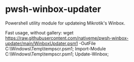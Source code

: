 # pwsh-winbox-updater
Powershell utility module for updateing Mikrotik's Winbox.


Fast usage, without gallery:
wget https://raw.githubusercontent.com/nativeme/pwsh-winbox-updater/main/WinboxUpdater.psm1 -OutFile C:\Windows\Temp\tempscr.psm1;
Import-Module C:\Windows\Temp\tempscr.psm1;
Update-Winbox;
